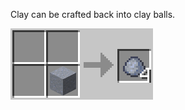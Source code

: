 Clay can be crafted back into clay balls.

![Clay](https://github.com/Chailotl/chocolate-tweaks/blob/master/Unpackable%20Clay/Clay.png)

